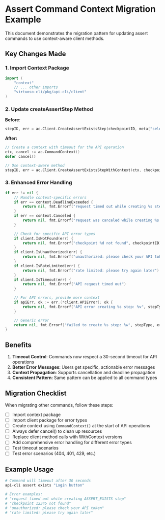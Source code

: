 # Assert Command Context Migration Example

This document demonstrates the migration pattern for updating assert commands to use context-aware client methods.

## Key Changes Made

### 1. Import Context Package

```go
import (
    "context"
    // ... other imports
    "virtuoso-cli/pkg/api-cli/client"
)
```

### 2. Update createAssertStep Method

**Before:**

```go
stepID, err = ac.Client.CreateAssertExistsStep(checkpointID, meta["selector"].(string), ac.Position)
```

**After:**

```go
// Create a context with timeout for the API operation
ctx, cancel := ac.CommandContext()
defer cancel()

// Use context-aware method
stepID, err = ac.Client.CreateAssertExistsStepWithContext(ctx, checkpointID, meta["selector"].(string), ac.Position)
```

### 3. Enhanced Error Handling

```go
if err != nil {
    // Handle context-specific errors
    if err == context.DeadlineExceeded {
        return nil, fmt.Errorf("request timed out while creating %s step", stepType)
    }
    if err == context.Canceled {
        return nil, fmt.Errorf("request was canceled while creating %s step", stepType)
    }

    // Check for specific API error types
    if client.IsNotFound(err) {
        return nil, fmt.Errorf("checkpoint %d not found", checkpointID)
    }
    if client.IsUnauthorized(err) {
        return nil, fmt.Errorf("unauthorized: please check your API token")
    }
    if client.IsRateLimited(err) {
        return nil, fmt.Errorf("rate limited: please try again later")
    }
    if client.IsTimeout(err) {
        return nil, fmt.Errorf("API request timed out")
    }

    // For API errors, provide more context
    if apiErr, ok := err.(*client.APIError); ok {
        return nil, fmt.Errorf("API error creating %s step: %v", stepType, apiErr)
    }

    // Generic error
    return nil, fmt.Errorf("failed to create %s step: %w", stepType, err)
}
```

## Benefits

1. **Timeout Control**: Commands now respect a 30-second timeout for API operations
2. **Better Error Messages**: Users get specific, actionable error messages
3. **Context Propagation**: Supports cancellation and deadline propagation
4. **Consistent Pattern**: Same pattern can be applied to all command types

## Migration Checklist

When migrating other commands, follow these steps:

- [ ] Import context package
- [ ] Import client package for error types
- [ ] Create context using `CommandContext()` at the start of API operations
- [ ] Always defer cancel() to clean up resources
- [ ] Replace client method calls with WithContext versions
- [ ] Add comprehensive error handling for different error types
- [ ] Test timeout scenarios
- [ ] Test error scenarios (404, 401, 429, etc.)

## Example Usage

```bash
# Command will timeout after 30 seconds
api-cli assert exists "Login button"

# Error examples:
# "request timed out while creating ASSERT_EXISTS step"
# "checkpoint 12345 not found"
# "unauthorized: please check your API token"
# "rate limited: please try again later"
```
